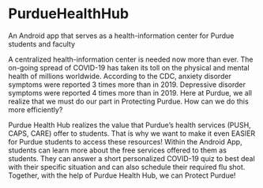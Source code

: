 # PurdueHealthHub
An Android app that serves as a health-information center for Purdue students and faculty

A centralized health-information center is needed now more than ever. The on-going spread of COVID-19 has taken its toll on the physical and mental health of millions worldwide. 
According to the CDC, anxiety disorder symptoms were reported 3 times more than in 2019. Depressive disorder symptoms were reported 4 times more than in 2019. 
Here at Purdue, we all realize that we must do our part in Protecting Purdue. How can we do this more efficiently?

Purdue Health Hub realizes the value that Purdue’s health services (PUSH, CAPS, CARE) offer to students. 
That is why we want to make it even EASIER for Purdue students to access these resources! 
Within the Android App, students can learn more about the free services offered to them as students. 
They can answer a short personalized COVID-19 quiz to best deal with their specific situation and can also schedule their required flu shot. 
Together, with the help of Purdue Health Hub, we can Protect Purdue!
